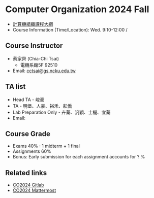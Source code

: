 # Computer Organization 2024 Fall

- [計算機組織課程大綱](https://class-qry.acad.ncku.edu.tw/syllabus/online_display.php?syear=0113&sem=1&co_no=E221700&class_code=2)<br>
- Course Information (Time/Location): Wed. 9:10-12:00 / 

## Course Instructor
- 蔡家齊 (Chia-Chi Tsai)<br>
    - 電機系館5F 92510
- Email: cctsai@gs.ncku.edu.tw

## TA list
- Head TA -  峻豪
- TA - 明堡、人豪、裕禾、耘僑
- Lab Preparation Only -  卉蓁、汎穎、士櫳、宜蓁
- Email:  

## Course Grade
- Exams 40% : 1 midterm + 1 final 
- Assignments 60% 
- Bonus: Early submission for each assignment accounts for ? %

## Related links
- [CO2024 Gitlab]()
- [CO2024 Mattermost]()